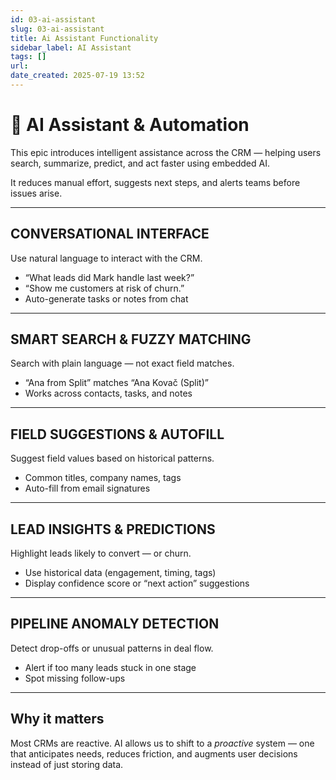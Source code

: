 ```yaml
---
id: 03-ai-assistant
slug: 03-ai-assistant
title: Ai Assistant Functionality
sidebar_label: AI Assistant
tags: []
url: 
date_created: 2025-07-19 13:52
---
```

# 🤖 AI Assistant & Automation

This epic introduces intelligent assistance across the CRM — helping users search, summarize, predict, and act faster using embedded AI.

It reduces manual effort, suggests next steps, and alerts teams before issues arise.

---
## CONVERSATIONAL INTERFACE

Use natural language to interact with the CRM.

- “What leads did Mark handle last week?”  
- “Show me customers at risk of churn.”  
- Auto-generate tasks or notes from chat

---
## SMART SEARCH & FUZZY MATCHING

Search with plain language — not exact field matches.

- “Ana from Split” matches “Ana Kovač (Split)”  
- Works across contacts, tasks, and notes

---
## FIELD SUGGESTIONS & AUTOFILL

Suggest field values based on historical patterns.

- Common titles, company names, tags  
- Auto-fill from email signatures

---
## LEAD INSIGHTS & PREDICTIONS

Highlight leads likely to convert — or churn.

- Use historical data (engagement, timing, tags)  
- Display confidence score or “next action” suggestions

---
## PIPELINE ANOMALY DETECTION

Detect drop-offs or unusual patterns in deal flow.

- Alert if too many leads stuck in one stage  
- Spot missing follow-ups

---
## Why it matters

Most CRMs are reactive. AI allows us to shift to a *proactive* system — one that anticipates needs, reduces friction, and augments user decisions instead of just storing data.
